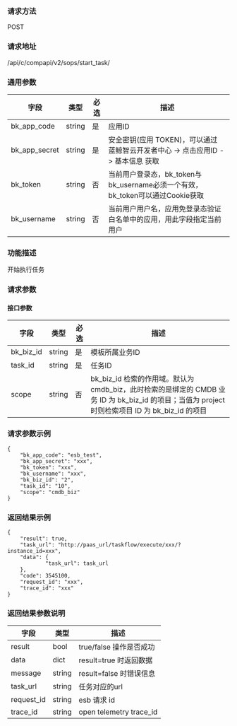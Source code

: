 
### 请求方法

POST


### 请求地址

/api/c/compapi/v2/sops/start_task/


### 通用参数

| 字段 | 类型 | 必选 |  描述 |
|-----------|------------|--------|------------|
| bk_app_code  |  string    | 是 | 应用ID     |
| bk_app_secret|  string    | 是 | 安全密钥(应用 TOKEN)，可以通过 蓝鲸智云开发者中心 -> 点击应用ID -> 基本信息 获取 |
| bk_token     |  string    | 否 | 当前用户登录态，bk_token与bk_username必须一个有效，bk_token可以通过Cookie获取 |
| bk_username  |  string    | 否 | 当前用户用户名，应用免登录态验证白名单中的应用，用此字段指定当前用户 |


### 功能描述

开始执行任务

### 请求参数

#### 接口参数

| 字段          |  类型       | 必选   |  描述             |
|---------------|------------|--------|------------------|
|   bk_biz_id   |   string     |   是   |  模板所属业务ID |
|   task_id     |   string     |   是   |  任务ID         |
| scope | string | 否 | bk_biz_id 检索的作用域。默认为 cmdb_biz，此时检索的是绑定的 CMDB 业务 ID 为 bk_biz_id 的项目；当值为 project 时则检索项目 ID 为 bk_biz_id 的项目|

### 请求参数示例

```
{
    "bk_app_code": "esb_test",
    "bk_app_secret": "xxx",
    "bk_token": "xxx",
    "bk_username": "xxx",
    "bk_biz_id": "2",
    "task_id": "10",
    "scope": "cmdb_biz"
}
```

### 返回结果示例

```
{
    "result": true,
    "task_url": "http://paas_url/taskflow/execute/xxx/?instance_id=xxx",
    "data": {
            "task_url": task_url
    },
    "code": 3545100,
    "request_id": "xxx",
    "trace_id": "xxx"
}
```

### 返回结果参数说明

| 字段      | 类型      | 描述      |
|-----------|----------|-----------|
|  result      |    bool    |      true/false 操作是否成功     |
|  data        |    dict  |      result=true 时返回数据      |
|  message     |    string  |      result=false 时错误信息     |
|  task_url    |    string  |      任务对应的url  |
|  request_id     |    string  |      esb 请求 id     |
|  trace_id     |    string  |      open telemetry trace_id     |